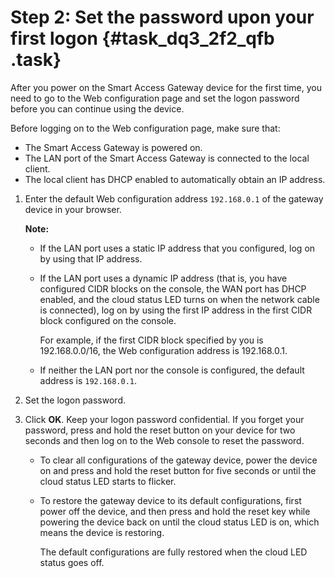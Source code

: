 # Step 2: Set the password upon your first logon {#task_dq3_2f2_qfb .task}

After you power on the Smart Access Gateway device for the first time, you need to go to the Web configuration page and set the logon password before you can continue using the device.

Before logging on to the Web configuration page, make sure that:

-   The Smart Access Gateway is powered on.
-   The LAN port of the Smart Access Gateway is connected to the local client.
-   The local client has DHCP enabled to automatically obtain an IP address.

1.  Enter the default Web configuration address `192.168.0.1` of the gateway device in your browser. 

    **Note:** 

    -   If the LAN port uses a static IP address that you configured, log on by using that IP address.
    -   If the LAN port uses a dynamic IP address \(that is, you have configured CIDR blocks on the console, the WAN port has DHCP enabled, and the cloud status LED turns on when the network cable is connected\), log on by using the first IP address in the first CIDR block configured on the console.

        For example, if the first CIDR block specified by you is 192.168.0.0/16, the Web configuration address is 192.168.0.1.

    -   If neither the LAN port nor the console is configured, the default address is `192.168.0.1`.
2.  Set the logon password. 
3.  Click **OK**. Keep your logon password confidential. If you forget your password, press and hold the reset button on your device for two seconds and then log on to the Web console to reset the password.
    -   To clear all configurations of the gateway device, power the device on and press and hold the reset button for five seconds or until the cloud status LED starts to flicker.
    -   To restore the gateway device to its default configurations, first power off the device, and then press and hold the reset key while powering the device back on until the cloud status LED is on, which means the device is restoring.

        The default configurations are fully restored when the cloud LED status goes off.


